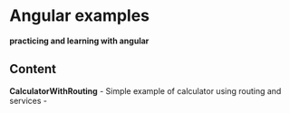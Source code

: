 #  Angular examples
**practicing and learning with angular**

## Content

**CalculatorWithRouting** - Simple example of calculator using routing and services -
